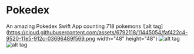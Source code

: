 # Pokedex
An amazing Pokedex Swift App counting 718 pokemons
![alt tag](https://cloud.githubusercontent.com/assets/6792118/11445054/faf422c4-9520-11e5-912c-03696489f569.png width="48" height="48")
![alt tag](https://cloud.githubusercontent.com/assets/6792118/11445058/fb5a1156-9520-11e5-83fb-57d6aec0d7f4.png)
![alt tag](https://cloud.githubusercontent.com/assets/6792118/11445059/fc102626-9520-11e5-952f-4f4584aeb471.png)
